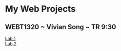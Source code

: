 <h1>My Web Projects</h1>
<h2>WEBT1320 ~ Vivian Song ~ TR 9:30</h2>
<a href="hello_world/index.html" target="_blank">Lab 1</a>
<br><a href="lab_2/index.html" target="_blank">Lab 2</a>